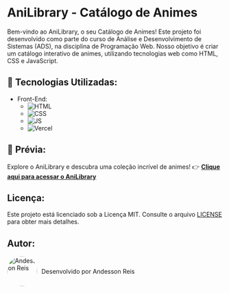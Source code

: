 # AniLibrary - Catálogo de Animes

Bem-vindo ao AniLibrary, o seu Catálogo de Animes! Este projeto foi desenvolvido como parte do curso de Análise e Desenvolvimento de Sistemas (ADS), na disciplina de Programação Web. Nosso objetivo é criar um catálogo interativo de animes, utilizando tecnologias web como HTML, CSS e JavaScript.

## 🚀 Tecnologias Utilizadas:

- Front-End: 
  - ![HTML](https://img.shields.io/badge/HTML-red?style=for-the-badge&logo=html-5&logoColor=white) 
  - ![CSS](https://img.shields.io/badge/CSS-blue?style=for-the-badge&logo=css-3&logoColor=white)
  - ![JS](https://img.shields.io/badge/JavaScript-yellow?style=for-the-badge&logo=javascript&logoColor=white)
  - ![Vercel](https://img.shields.io/badge/Vercel-black?style=for-the-badge&logo=vercel&logoColor=white)

## 👀 Prévia:

Explore o AniLibrary e descubra uma coleção incrível de animes! 👉 **[Clique aqui para acessar o AniLibrary](https://ani-library.vercel.app/)**

## Licença:

Este projeto está licenciado sob a Licença MIT. Consulte o arquivo [LICENSE](LICENSE) para obter mais detalhes.

## Autor:

<div style="display: flex; align-items: center;">
  <img src="https://github.com/Andessonreis.png" alt="Andesson Reis" width="70" height="70" style="border-radius: 50%; margin-right: 10px;">
  <p>
    Desenvolvido por Andesson Reis
  </p>
</div>
